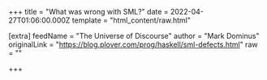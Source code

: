 
+++
title = "What was wrong with SML?"
date = 2022-04-27T01:06:00.000Z
template = "html_content/raw.html"

[extra]
feedName = "The Universe of Discourse"
author = "Mark Dominus"
originalLink = "https://blog.plover.com/prog/haskell/sml-defects.html"
raw = ""

+++

